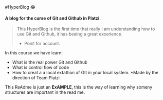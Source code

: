 #HyperBlog :joy:
#### A blog for the curse of Git and Github in Platzi.
>This HyperBlog is the first time that really I am understanding how to use Git and Github, it has beeing a great exoerience. 
>- Point for account.

In this course we have learn:
* What is the real power Git and  Github 
* What is control flow of code
* How to creat a a local extattion of GIt in your local system.
*Made by the direction of Team Platzi

This ReAdme is just an **ExAMPLE**, this is the way of learning why someny structures are important in the read me. 